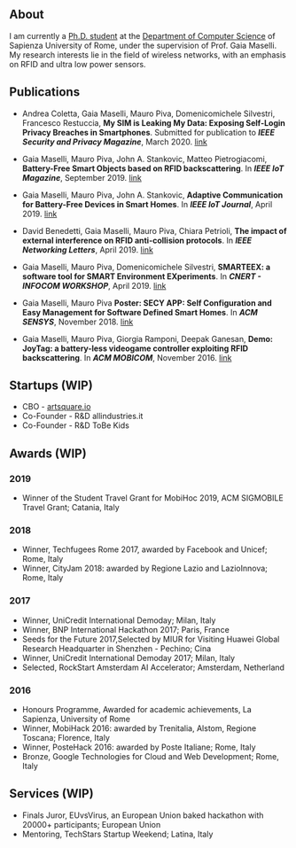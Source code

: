 ## About 
I am currently a [Ph.D. student](https://phd.uniroma1.it/web/MAURO-PIVA_nP1532581_IT.aspx) at the [Department of Computer Science](https://www.di.uniroma1.it/) of Sapienza University of Rome, under the supervision of Prof. Gaia Maselli. My research interests lie in the field of wireless networks, with an emphasis on RFID and ultra low power sensors.

## Publications

- Andrea Coletta, Gaia Maselli, Mauro Piva, Domenicomichele Silvestri, Francesco Restuccia, **My SIM is Leaking My Data: Exposing Self-Login Privacy Breaches in Smartphones**. Submitted for publication to **_IEEE Security and Privacy Magazine_**, March 2020. [link](https://arxiv.org/abs/2003.08458)

- Gaia Maselli, Mauro Piva, John A. Stankovic, Matteo Pietrogiacomi, **Battery-Free Smart Objects based on RFID backscattering**. In **_IEEE IoT Magazine_**, September 2019. [link](https://ieeexplore.ieee.org/document/8950966)

- Gaia Maselli, Mauro Piva, John A. Stankovic, **Adaptive Communication for Battery-Free  Devices in Smart Homes**. In **_IEEE IoT Journal_**, April 2019. [link](https://ieeexplore.ieee.org/document/8698889)

- David Benedetti, Gaia Maselli, Mauro Piva, Chiara Petrioli, **The impact of external interference on RFID anti-collision protocols**. In **_IEEE Networking Letters_**, April 2019. [link](https://ieeexplore.ieee.org/document/8684263)

- Gaia Maselli, Mauro Piva, Domenicomichele Silvestri, **SMARTEEX: a software tool for SMART Environment EXperiments**. In **_CNERT - INFOCOM WORKSHOP_**, April 2019. [link](https://ieeexplore.ieee.org/abstract/document/8845130)

- Gaia Maselli, Mauro Piva **Poster: SECY APP: Self Configuration and Easy Management for Software Defined Smart Homes**. In **_ACM SENSYS_**, November 2018. [link](https://dl.acm.org/doi/10.1145/3274783.3275201)

- Gaia Maselli, Mauro Piva, Giorgia Ramponi, Deepak Ganesan, **Demo: JoyTag: a battery-less videogame controller exploiting RFID backscattering**. In **_ACM MOBICOM_**, November 2016. [link](https://dl.acm.org/doi/pdf/10.1145/2973750.2985628)


## Startups (WIP)

- CBO - [artsquare.io](https://www.artsquare.io/)
- Co-Founder - R&D allindustries.it
- Co-Founder - R&D ToBe Kids

## Awards (WIP)
### 2019
- Winner of the Student Travel Grant for MobiHoc 2019, ACM SIGMOBILE Travel Grant; Catania, Italy

### 2018
- Winner, Techfugees Rome 2017, awarded by Facebook and Unicef; Rome, Italy
- Winner, CityJam 2018: awarded by Regione Lazio and LazioInnova; Rome, Italy

### 2017
- Winner, UniCredit International Demoday; Milan, Italy
- Winner, BNP International Hackathon 2017; Paris, France
- Seeds for the Future 2017,Selected by MIUR for Visiting Huawei Global Research Headquarter in Shenzhen - Pechino; Cina
- Winner, UniCredit International Demoday 2017; Milan, Italy
- Selected, RockStart Amsterdam AI Accelerator; Amsterdam, Netherland 

### 2016
- Honours Programme, Awarded for academic achievements, La Sapienza, University of Rome
- Winner, MobiHack 2016: awarded by Trenitalia, Alstom, Regione Toscana; Florence, Italy
- Winner, PosteHack 2016: awarded by Poste Italiane; Rome, Italy
- Bronze, Google Technologies for Cloud and Web Development; Rome, Italy

## Services (WIP)
- Finals Juror, EUvsVirus, an European Union baked hackathon with 20000+ participants; European Union
- Mentoring, TechStars Startup Weekend; Latina, Italy
